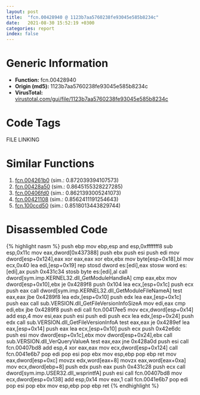 ```yaml
---
layout: post
title:  "fcn.00428940 @ 1123b7aa5760238fe93045e585b8234c"
date:   2021-08-30 15:52:19 +0300
categories: report
index: false
---
```


# Generic Information
- **Function:** fcn.00428940
- **Origin (md5):** 1123b7aa5760238fe93045e585b8234c
- **VirusTotal:** [virustotal.com/gui/file/1123b7aa5760238fe93045e585b8234c][virustotal_ref]

# Code Tags
<span class="tag" id="FILE">FILE</span>
<span class="tag" id="LINKING">LINKING</span>


# Similar Functions

1. [fcn.004261b0][similar_1_ref] (sim.: 0.872039394107573)
2. [fcn.00428a50][similar_2_ref] (sim.: 0.8645155328227285)
3. [fcn.00406fd0][similar_3_ref] (sim.: 0.8621393005241073)
4. [fcn.00421108][similar_4_ref] (sim.: 0.8562411191254643)
5. [fcn.100ccd50][similar_5_ref] (sim.: 0.8518013443829744)


# Disassembled Code

{% highlight nasm %}
push ebp
mov ebp,esp
and esp,0xfffffff8
sub esp,0x11c
mov eax,dword[0x437388]
push ebx
push esi
push edi
mov dword[esp+0x124],eax
xor eax,eax
xor ebx,ebx
mov byte[esp+0x18],bl
mov ecx,0x40
lea edi,[esp+0x19]
rep stosd dword es:[edi],eax
stosw word es:[edi],ax
push 0x431c34
stosb byte es:[edi],al
call dword[sym.imp.KERNEL32.dll_GetModuleHandleA]
cmp eax,ebx
mov dword[esp+0x10],ebx
je 0x4289f8
push 0x104
lea ecx,[esp+0x1c]
push ecx
push eax
call dword[sym.imp.KERNEL32.dll_GetModuleFileNameA]
test eax,eax
jbe 0x4289f8
lea edx,[esp+0x10]
push edx
lea eax,[esp+0x1c]
push eax
call sub.VERSION.dll_GetFileVersionInfoSizeA
mov edi,eax
cmp edi,ebx
jbe 0x4289f8
push edi
call fcn.00417ee5
mov ecx,dword[esp+0x14]
add esp,4
mov esi,eax
push esi
push edi
push ecx
lea edx,[esp+0x24]
push edx
call sub.VERSION.dll_GetFileVersionInfoA
test eax,eax
je 0x4289ef
lea eax,[esp+0x14]
push eax
lea ecx,[esp+0x10]
push ecx
push 0x42e6dc
push esi
mov dword[esp+0x1c],ebx
mov dword[esp+0x24],ebx
call sub.VERSION.dll_VerQueryValueA
test eax,eax
jne 0x428a0d
push esi
call fcn.00407bd8
add esp,4
xor eax,eax
mov ecx,dword[esp+0x124]
call fcn.0041e6b7
pop edi
pop esi
pop ebx
mov esp,ebp
pop ebp
ret
mov eax,dword[esp+0xc]
movzx edx,word[eax+8]
movzx eax,word[eax+0xa]
mov ecx,dword[ebp+8]
push edx
push eax
push 0x431c28
push ecx
call dword[sym.imp.USER32.dll_wsprintfA]
push esi
call fcn.00407bd8
mov ecx,dword[esp+0x138]
add esp,0x14
mov eax,1
call fcn.0041e6b7
pop edi
pop esi
pop ebx
mov esp,ebp
pop ebp
ret
{% endhighlight %}


[similar_1_ref]: /report/fcn.004261b0@1123b7aa5760238fe93045e585b8234c
[similar_2_ref]: /report/fcn.00428a50@1123b7aa5760238fe93045e585b8234c
[similar_3_ref]: /report/fcn.00406fd0@0aa2d73a5300dff2412388945614b507
[similar_4_ref]: /report/fcn.00421108@ba5ec83721de3ca10b3c9583f3b2c6a1
[similar_5_ref]: /report/fcn.100ccd50@89dc67d2f980e8488f97b1bf8cb24258
[virustotal_ref]: https://www.virustotal.com/gui/file/1123b7aa5760238fe93045e585b8234c